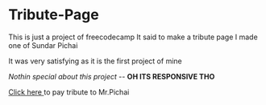 # Tribute-Page
This is just a project of freecodecamp 
It said to make a tribute page I made one of Sundar Pichai 

It was very satisfying as it is the first project of mine 

*Nothin special about this project* \-\-
**OH ITS RESPONSIVE THO**

[Click here ](https://codepen.io/Rudrava/full/rNxxEeb) to pay tribute to Mr.Pichai
